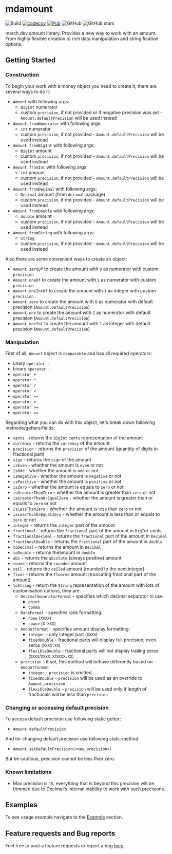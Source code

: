# mdamount

![Build](https://github.com/marchdev-tk/mdamount/workflows/build/badge.svg)
[![codecov](https://codecov.io/gh/marchdev-tk/mdamount/branch/master/graph/badge.svg)](https://codecov.io/gh/marchdev-tk/mdamount)
[![Pub](https://img.shields.io/pub/v/mdamount.svg)](https://pub.dartlang.org/packages/mdamount)
![GitHub](https://img.shields.io/github/license/marchdev-tk/mdamount)
![GitHub stars](https://img.shields.io/github/stars/marchdev-tk/mdamount?style=social)

march.dev amount library. Provides a new way to work with an amount. From highly flexible creation to rich data manipulation and stringification options.

## Getting Started

### Construction

To begin your work with a money object you need to create it, there are several ways to do it:

  * `Amount` with following args:
    * `BigInt` numerator
    * custom `precision`, if not provided or if negative precision was set - `Amount.defaultPrecision` will be used instead
  * `Amount.fromNumerator` with following args:
    * `int` numerator
    * custom `precision`, if not provided - `Amount.defaultPrecision` will be used instead
  * `Amount.fromBigInt` with following args:
    * `BigInt` amount
    * custom `precision`, if not provided - `Amount.defaultPrecision` will be used instead
  * `Amount.fromInt` with following args:
    * `int` amount
    * custom `precision`, if not provided - `Amount.defaultPrecision` will be used instead
  * `Amount.fromDecimal` with following args:
    * `Decimal` amount (from `decimal` package)
    * custom `precision`, if not provided - `Amount.defaultPrecision` will be used instead
  * `Amount.fromDouble` with following args:
    * `double` amount
    * custom `precision`, if not provided - `Amount.defaultPrecision` will be used instead
  * `Amount.fromString` with following args:
    * `String`
    * custom `precision`, if not provided - `Amount.defaultPrecision` will be used instead

Also there are some convenient ways to create an object:

  * `Amount.zeroOf` to create the amount with `0` as numerator with custom `precision`
  * `Amount.oneOf` to create the amount with `1` as numerator with custom `precision`
  * `Amount.oneIntOf` to create the amount with `1` as integer with custom `precision`
  * `Amount.zero` to create the amount with `0` as numerator with default precision (`Amount.defaultPrecision`)
  * `Amount.one` to create the amount with `1` as numerator with default precision (`Amount.defaultPrecision`)
  * `Amount.oneInt` to create the amount with `1` as integer with default precision (`Amount.defaultPrecision`)

### Manipulation

First of all, `Amount` object is `comparable` and has all required operators:
  * unary `operator -`
  * binary `operator -`
  * `operator +`
  * `operator *`
  * `operator /`
  * `operator <`
  * `operator <=`
  * `operator >`
  * `operator >=`
  * `operator ==`

Regarding what you can do with this object, let's break down following methods/getters/fields:
  
  * `cents` - returns the `BigInt` `cents` representation of the amount 
  * `currency` - returns the `currency` of the amount
  * `precision` - returns the `precision` of the amount (quantity of digits in fractional part)
  * `sign` - returns the `sign` of the amount
  * `isEven` - whether the amount is `even` or not
  * `isOdd` - whether the amount is `odd` or not
  * `isNegative` - whether the amount is `negative` or not
  * `isPositive` - whether the amount is `positive` or not
  * `isZero` - whether the amount is equals to `zero` or not
  * `isGreaterThanZero` - whether the amount is greater than `zero` or not
  * `isGreaterThanOrEqualZero` - whether the amount is greater than or equals to `zero` or not
  * `isLessThanZero` - whether the amount is less than `zero` or not
  * `isLessThanOrEqualZero` - whether the amount is less than or equals to `zero` or not
  * `integer` - returns the `integer` part of the amount
  * `fractional` - returns the `fractional` part of the amount in `BigInt` cents
  * `fractionalDecimal` - returns the `fractional` part of the amount in `Decimal`
  * `fractionalDouble` - returns the `fractional` part of the amount in `double`
  * `toDecimal` - returns the amount in `Decimal`
  * `toDouble` - returns theamount in `double`
  * `abs` - returns the `absolute` (always positive) amount
  * `round` - returns the `rounded` amount
  * `ceil` - returns the `ceiled` amount (rounded to the next integer)
  * `floor` - returns the `floored` amount (truncating fractional part of the amount)
  * `toString` - return the `String` representation of the amount with lots of customisation options, they are:
    * `DecimalSeparatorFormat` - specifies which decimal separator to use:
      * `point`
      * `comma` 
    * `RankFormat` - specifies rank formatting:
      * `none` (`XXXX`)
      * `space` (`X XXX`)
    * `AmountFormat` - specifies amount display formatting:
      * `integer` - only integer part (`XXXX`)
      * `fixedDouble` - fractional parts will display full precision, even zeros (`XXXX.XX`)
      * `flexibleDouble` - fractional parts will not display trailing zeros (`XXXX`/`XXXX.X`/`XXXX.XX`)
    * `precision` - if set, this method will behave differently based on `AmountFormat`:
      * `integer` - `precision` is omitted
      * `fixedDouble` - `precision` will be used as an override to `Amount.precision`
      * `flexibleDouble` - `precision` will be used only if length of fractionals will be less than `precision`

### Changing or accessing default precision

To access default precision use following static getter:
  * `Amount.defaultPrecision`

And for changing default precision use following static method:
  * `Amount.setDefaultPrecision(<new_precision>)`

But be cautious, precision cannot be less than zero.

### Known limitations

  * Max precision is `15`, everything that is beyond this precision will be trimmed due to Decimal's internal inability to work with such precisions.

## Examples

To see usage example navigate to the [Example](example/README.md) section.

## Feature requests and Bug reports

Feel free to post a feature requests or report a bug [here](https://github.com/marchdev-tk/mdamount/issues).
